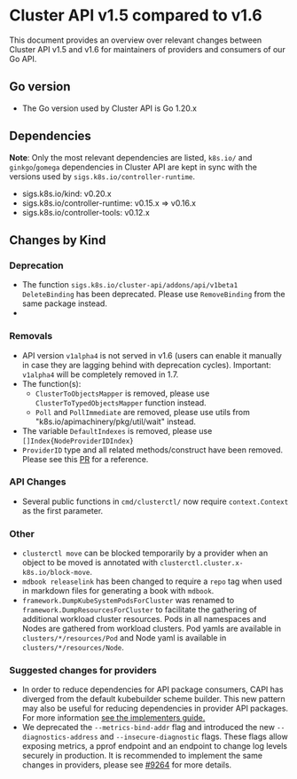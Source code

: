 # Cluster API v1.5 compared to v1.6

This document provides an overview over relevant changes between Cluster API v1.5 and v1.6 for
maintainers of providers and consumers of our Go API.

## Go version

- The Go version used by Cluster API is Go 1.20.x

## Dependencies

**Note**: Only the most relevant dependencies are listed, `k8s.io/` and `ginkgo`/`gomega` dependencies in Cluster API are kept in sync with the versions used by `sigs.k8s.io/controller-runtime`.

- sigs.k8s.io/kind: v0.20.x
- sigs.k8s.io/controller-runtime: v0.15.x => v0.16.x
- sigs.k8s.io/controller-tools: v0.12.x

## Changes by Kind

### Deprecation
- The function `sigs.k8s.io/cluster-api/addons/api/v1beta1` `DeleteBinding` has been deprecated. Please use `RemoveBinding` from the same package instead.
- 
### Removals

- API version `v1alpha4` is not served in v1.6 (users can enable it manually in case they are lagging behind with deprecation cycles). Important: `v1alpha4` will be completely removed in 1.7.
- The function(s):
    - `ClusterToObjectsMapper` is removed, please use `ClusterToTypedObjectsMapper` function instead.
    - `Poll` and `PollImmediate` are removed, please use utils from "k8s.io/apimachinery/pkg/util/wait" instead.
- The variable `DefaultIndexes` is removed, please use `[]Index{NodeProviderIDIndex}`
- `ProviderID` type and all related methods/construct have been removed. Please see this [PR](https://github.com/kubernetes-sigs/cluster-api/pull/8577) for a reference.

### API Changes
- Several public functions in `cmd/clusterctl/` now require `context.Context` as the first parameter.

### Other
- `clusterctl move` can be blocked temporarily by a provider when an object to be moved is annotated with `clusterctl.cluster.x-k8s.io/block-move`.
- `mdbook releaselink` has been changed to require a `repo` tag when used in markdown files for generating a book with `mdbook`.
- `framework.DumpKubeSystemPodsForCluster` was renamed to `framework.DumpResourcesForCluster` to facilitate the gathering of additional workload cluster resources. Pods in all namespaces and Nodes are gathered from workload clusters. Pod yamls are available in `clusters/*/resources/Pod` and Node yaml is available in `clusters/*/resources/Node`.

### Suggested changes for providers

- In order to reduce dependencies for API package consumers, CAPI has diverged from the default kubebuilder scheme builder. This new pattern may also be useful for reducing dependencies in provider API packages. For more information [see the implementers guide.](../implementers-guide/create_api.md#registering-apis-in-the-scheme)
- We deprecated the `--metrics-bind-addr` flag and introduced the new `--diagnostics-address` and `--insecure-diagnostic` flags. These flags allow exposing metrics, a pprof endpoint and 
  an endpoint to change log levels securely in production. It is recommended to implement the same changes in providers, please see [#9264](https://github.com/kubernetes-sigs/cluster-api/pull/9264) for more details.
